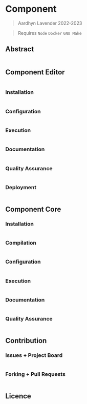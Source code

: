 # Component

> Aardhyn Lavender 2022-2023

> Requires `Node` `Docker` `GNU Make`

## Abstract

```
```

## **Component** Editor

```
```

### Installation

```
```

### Configuration

```
```

### Execution

```
```

### Documentation

```
```

### Quality Assurance

```
```

### Deployment

```
```

## **Component** Core

### Installation

```
```

### Compilation

```
```

### Configuration

```
```

### Execution

```
```

### Documentation

```
```

### Quality Assurance

```
```

## Contribution

### Issues + Project Board

```
```

### Forking + Pull Requests

```
```

## Licence

```
```